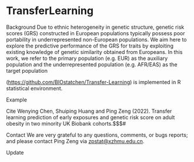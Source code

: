 # TransferLearning


Background
Due to ethnic heterogeneity in genetic structure, genetic risk scores (GRS) constructed in European populations typically possess poor portability in underrepresented non-European populations. We aim here to explore the predictive performance of the GRS for traits by exploiting existing knowledge of genetic similarity obtained from Europeans. In this work, we refer to the primary population (e.g. EUR) as the auxiliary population and the underrepresented population (e.g. AFR/EAS) as the target population

(https://github.com/BIOstatchen/Transfer-Learning) is implemented in R statistical environment.


Example
















Cite
Wenying Chen, Shuiping Huang and Ping Zeng (2022). Transfer learning prediction of early exposures and genetic risk score on adult obesity in two minority UK Biobank cohorts.$$$#



Contact
We are very grateful to any questions, comments, or bugs reports; and please contact Ping Zeng via zpstat@xzhmu.edu.cn.


Update
